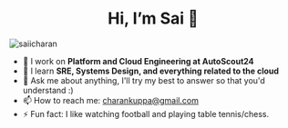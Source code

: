 <h1 align="center">Hi, I’m Sai 👋</h1>
<p align="left"> <img src="https://komarev.com/ghpvc/?username=saiicharan" alt="saiicharan" /> </p>

- 🔭 I work on **Platform and Cloud Engineering at AutoScout24**
- 🌱 I learn **SRE, Systems Design, and everything related to the cloud**
-  💬 Ask me about anything, I'll try my best to answer so that you'd understand :)
- 📫 How to reach me: charankuppa@gmail.com
- ⚡ Fun fact: I like watching football and playing table tennis/chess.
